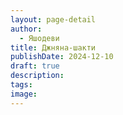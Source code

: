 ```yaml
---
layout: page-detail
author:
  - Яшодеви
title: Джняна-шакти
publishDate: 2024-12-10
draft: true
description: 
tags: 
image:
---
```

